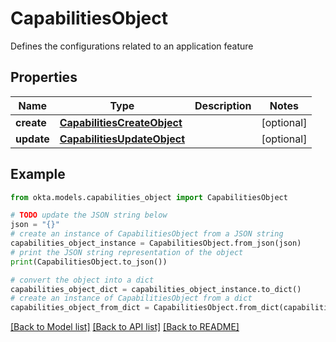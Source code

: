 # CapabilitiesObject

Defines the configurations related to an application feature

## Properties

Name | Type | Description | Notes
------------ | ------------- | ------------- | -------------
**create** | [**CapabilitiesCreateObject**](CapabilitiesCreateObject.md) |  | [optional] 
**update** | [**CapabilitiesUpdateObject**](CapabilitiesUpdateObject.md) |  | [optional] 

## Example

```python
from okta.models.capabilities_object import CapabilitiesObject

# TODO update the JSON string below
json = "{}"
# create an instance of CapabilitiesObject from a JSON string
capabilities_object_instance = CapabilitiesObject.from_json(json)
# print the JSON string representation of the object
print(CapabilitiesObject.to_json())

# convert the object into a dict
capabilities_object_dict = capabilities_object_instance.to_dict()
# create an instance of CapabilitiesObject from a dict
capabilities_object_from_dict = CapabilitiesObject.from_dict(capabilities_object_dict)
```
[[Back to Model list]](../README.md#documentation-for-models) [[Back to API list]](../README.md#documentation-for-api-endpoints) [[Back to README]](../README.md)


